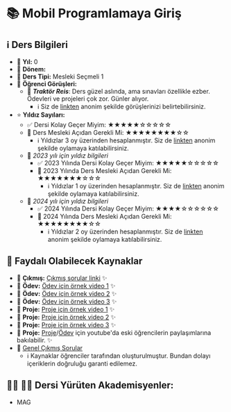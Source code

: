 # 📚 Mobil Programlamaya Giriş

## ℹ️ Ders Bilgileri

- 📅 **Yıl:** 0
- 📆 **Dönem:** 
- 🏫 **Ders Tipi:** Mesleki Seçmeli 1
- 💭 **Öğrenci Görüşleri:**
  - 👤 **_Traktör Reis_**: Ders güzel aslında, ama sınavları özellikle ezber. Ödevleri ve projeleri çok zor. Günler alıyor. 
    - ℹ️ Siz de [linkten](https://forms.gle/SzNmK1w4rVaKE4ee8) anonim şekilde görüşlerinizi belirtebilirsiniz.
- ⭐ **Yıldız Sayıları:**
  - ✅ Dersi Kolay Geçer Miyim: ★★★★★☆☆☆☆☆
  - 🎯 Ders Mesleki Açıdan Gerekli Mi: ★★★★★★★★☆☆
    - ℹ️ Yıldızlar 3 oy üzerinden hesaplanmıştır. Siz de [linkten](https://forms.gle/3njZjmhm215YCAxe6) anonim şekilde oylamaya katılabilirsiniz.
  - 📅 *2023 yılı için yıldız bilgileri*
    - ✅ 2023 Yılında Dersi Kolay Geçer Miyim: ★★★★★☆☆☆☆☆
    - 🎯 2023 Yılında Ders Mesleki Açıdan Gerekli Mi: ★★★★★★★☆☆☆
      - ℹ️ Yıldızlar 1 oy üzerinden hesaplanmıştır. Siz de [linkten](https://forms.gle/3njZjmhm215YCAxe6) anonim şekilde oylamaya katılabilirsiniz.
  - 📅 *2024 yılı için yıldız bilgileri*
    - ✅ 2024 Yılında Dersi Kolay Geçer Miyim: ★★★★☆☆☆☆☆☆
    - 🎯 2024 Yılında Ders Mesleki Açıdan Gerekli Mi: ★★★★★★★★☆☆
      - ℹ️ Yıldızlar 2 oy üzerinden hesaplanmıştır. Siz de [linkten](https://forms.gle/3njZjmhm215YCAxe6) anonim şekilde oylamaya katılabilirsiniz.

## 📖 Faydalı Olabilecek Kaynaklar

- 📄 **Çıkmış:** [Çıkmış sorular linki](https://drive.google.com/drive/folders/1lgCUMrXtOB5hv1ZcvF3TGYFgXBeToUxf?usp=drive_link) ✨
- 📄 **Ödev:** [Ödev için örnek video 1](https://www.youtube.com/watch?v=uNxWwgBSkOk&ab_channel=EmirAksoy) ✨
- 📄 **Ödev:** [Ödev için örnek video 2](https://www.youtube.com/watch?v=reKSrD_uth0&ab_channel=AhmetBar%C4%B1%C5%9FYerlikaya) ✨
- 📄 **Ödev:** [Ödev için örnek video 3](https://www.youtube.com/watch?v=16YYWwL-wy8&ab_channel=%C4%B0pekKo%C3%A7) ✨
- 📄 **Proje:** [Proje için örnek video 1](https://www.youtube.com/watch?v=0kmPcTPKlY4&ab_channel=%C4%B0pekKo%C3%A7) ✨
- 📄 **Proje:** [Proje için örnek video 2](https://www.youtube.com/watch?v=oz7IAfazAes&ab_channel=AhmetBar%C4%B1%C5%9FYerlikaya) ✨
- 📄 **Proje:** [Proje için örnek video 3](https://www.youtube.com/watch?v=dQdlxry7LL0&ab_channel=Bar%C4%B1%C5%9FCanY%C4%B1lmaz) ✨
- 📄 **Proje:** [Proje](https://www.youtube.com/watch?v=kM1AJ7EmRNw&t=30s&ab_channel=MuhammetKayraBulut)/[Ödev](https://www.youtube.com/watch?v=krNkTsZ1Cq8&t=6s&ab_channel=MuhammetKayraBulut) için youtube'da eski öğrencilerin paylaşımlarına bakılabilir. ✨
- 📄 [Genel Çıkmış Sorular](https://drive.google.com/drive/folders/1imIiwx0xxIPWREGP-YqotnFdUku8Ealf?usp=sharing)
  - ℹ️ Kaynaklar öğrenciler tarafından oluşturulmuştur. Bundan dolayı içeriklerin doğruluğu garanti edilemez.

## 👨‍🏫 👩‍🏫 Dersi Yürüten Akademisyenler:
- MAG
